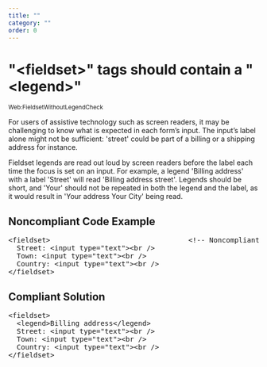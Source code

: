 ```yaml
---
title: ""
category: ""
order: 0
---
```


<h1>"&lt;fieldset&gt;" tags should contain a "&lt;legend&gt;"</h1>
<small>Web:FieldsetWithoutLegendCheck</small>
<br>
<p>For users of assistive technology such as screen readers, it may be challenging to know what is expected in each form’s input. The input’s label
alone might not be sufficient: 'street' could be part of a billing or a shipping address for instance.</p>
<p>Fieldset legends are read out loud by screen readers before the label each time the focus is set on an input. For example, a legend 'Billing
address' with a label 'Street' will read 'Billing address street'. Legends should be short, and 'Your' should not be repeated in both the legend and
the label, as it would result in 'Your address Your City' being read.</p>
<h2>Noncompliant Code Example</h2>
<pre>
&lt;fieldset&gt;                                 &lt;!-- Noncompliant --&gt;
  Street: &lt;input type="text"&gt;&lt;br /&gt;
  Town: &lt;input type="text"&gt;&lt;br /&gt;
  Country: &lt;input type="text"&gt;&lt;br /&gt;
&lt;/fieldset&gt;
</pre>
<h2>Compliant Solution</h2>
<pre>
&lt;fieldset&gt;
  &lt;legend&gt;Billing address&lt;/legend&gt;
  Street: &lt;input type="text"&gt;&lt;br /&gt;
  Town: &lt;input type="text"&gt;&lt;br /&gt;
  Country: &lt;input type="text"&gt;&lt;br /&gt;
&lt;/fieldset&gt;
</pre>